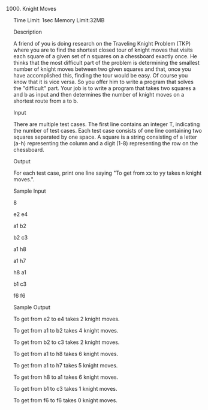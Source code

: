 1000. Knight Moves

Time Limit: 1sec    Memory Limit:32MB

Description

A friend of you is doing research on the Traveling Knight Problem (TKP) where you are to find the shortest closed tour of knight moves that visits each square of a given set of n squares on a chessboard exactly once. He thinks that the most difficult part of the problem is determining the smallest number of knight moves between two given squares and that, once you have accomplished this, finding the tour would be easy. Of course you know that it is vice versa. So you offer him to write a program that solves the "difficult" part. Your job is to write a program that takes two squares a and b as input and then determines the number of knight moves on a shortest route from a to b.  

Input

There are multiple test cases. The first line contains an integer T, indicating the number of test cases. Each test case consists of one line containing two squares separated by one space. A square is a string consisting of a letter (a-h) representing the column and a digit (1-8) representing the row on the chessboard.  

Output

For each test case, print one line saying "To get from xx to yy takes n knight moves.".  

Sample Input

8

e2 e4 

a1 b2 

b2 c3 

a1 h8 

a1 h7 

h8 a1 

b1 c3 

f6 f6  

Sample Output

To get from e2 to e4 takes 2 knight moves. 

To get from a1 to b2 takes 4 knight moves. 

To get from b2 to c3 takes 2 knight moves. 

To get from a1 to h8 takes 6 knight moves. 

To get from a1 to h7 takes 5 knight moves. 

To get from h8 to a1 takes 6 knight moves. 

To get from b1 to c3 takes 1 knight moves. 

To get from f6 to f6 takes 0 knight moves.
